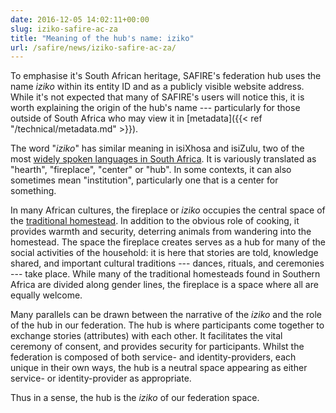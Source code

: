 ```yaml
--- 
date: 2016-12-05 14:02:11+00:00
slug: iziko-safire-ac-za
title: "Meaning of the hub's name: iziko"
url: /safire/news/iziko-safire-ac-za/
---
```


To emphasise it's South African heritage, SAFIRE's federation hub uses the name _iziko_ within its entity ID and as a publicly visible website address. While it's not expected that many of SAFIRE's users will notice this, it is worth explaining the origin of the hub's name --- particularly for those outside of South Africa who may view it in [metadata]({{< ref "/technical/metadata.md" >}}).
<!-- more -->

The word "_iziko_" has similar meaning in isiXhosa and isiZulu, two of the most [widely spoken languages in South Africa](https://en.wikipedia.org/wiki/Languages_of_South_Africa). It is variously translated as "hearth", "fireplace", "center" or "hub". In some contexts, it can also sometimes mean "institution", particularly one that is a center for something.

In many African cultures, the fireplace or _iziko_ occupies the central space of the [traditional homestead](https://en.wikipedia.org/wiki/Nguni_homestead). In addition to the obvious role of cooking, it provides warmth and security, deterring animals from wandering into the homestead. The space the fireplace creates serves as a hub for many of the social activities of the household: it is here that stories are told, knowledge shared, and important cultural traditions --- dances, rituals, and ceremonies --- take place. While many of the traditional homesteads found in Southern Africa are divided along gender lines, the fireplace is a space where all are equally welcome.

Many parallels can be drawn between the narrative of the _iziko_ and the role of the hub in our federation. The hub is where participants come together to exchange stories (attributes) with each other. It facilitates the vital ceremony of consent, and provides security for participants. Whilst the federation is composed of both service- and identity-providers, each unique in their own ways, the hub is a neutral space appearing as either service- or identity-provider as appropriate.

Thus in a sense, the hub is the _iziko_ of our federation space.
